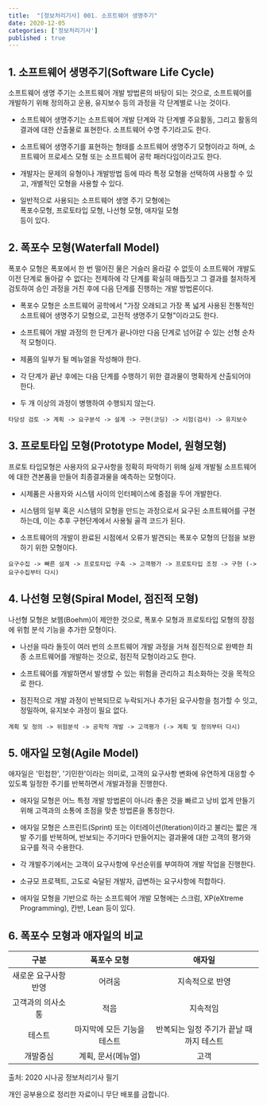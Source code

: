 ```yaml
---
title:  "[정보처리기사] 001. 소프트웨어 생명주기"
date: 2020-12-05
categories: ['정보처리기사']
published : true
---
```


## 1. 소프트웨어 생명주기(Software Life Cycle)

소프트웨어 생명 주기는 소프트웨어 개발 방법론의 바탕이 되는 것으로, 소프트웨어를 개발하기 위해 정의하고 운용, 유지보수 등의 과정을 각 단계별로 나눈 것이다.

- 소프트웨어 생명주기는 소프트웨어 개발 단계와 각 단계별 주요활동, 그리고 활동의 결과에 대한 산출물로 표현한다. 소프트웨어 수명 주기라고도 한다.

- 소프트웨어 생명주기를 표현하는 형태를 소프트웨어 생명주기 모형이라고 하며, 소프트웨어 프로세스 모형 또는 소프트웨어 공학 패러다임이라고도 한다.

- 개발자는 문제의 유형이나 개발방법 등에 따라 특정 모형을 선택하여 사용할 수 있고, 개별적인 모형을 사용할 수 있다.

- 일반적으로 사용되는 소프트웨어 생명 주기 모형에는 <br>폭포수모형, 프로토타입 모형, 나선형 모형, 애자일 모형</br> 등이 있다.

## 2. 폭포수 모형(Waterfall Model)

폭포수 모형은 폭포에서 한 번 떨어진 물은 거슬러 올라갈 수 없듯이 소프트웨어 개발도 이전 단계로 돌아갈 수 없다는 전제하에 각 단계를 확실히 매듭짓고 그 결과를 철저하게 검토하여 승인 과정을 거친 후에 다음 단계를 진행하는 개발 방법론이다.

- 폭포수 모형은 소프트웨어 공학에서 "가장 오래되고 가장 폭 넓게 사용된 전통적인 소프트웨어 생명주기 모형으로, 고전적 생명주기 모형"이라고도 한다.

- 소프트웨어 개발 과정의 한 단계가 끝나야만 다음 단계로 넘어갈 수 있는 선형 순차적 모형이다.

- 제품의 일부가 될 메뉴얼을 작성해야 한다.

- 각 단계가 끝난 후에는 다음 단계를 수행하기 위한 결과물이 명확하게 산출되어야 한다.

- 두 개 이상의 과정이 병행하여 수행되지 않는다.

```
타당성 검토 -> 계획 -> 요구분석 -> 설계 -> 구현(코딩) -> 시험(검사) -> 유지보수
```

## 3. 프로토타입 모형(Prototype Model, 원형모형)

프로토 타입모형은 사용자의 요구사항을 정확히 파악하기 위해 실제 개발될 소프트웨어에 대한 견본품을 만들어 최종결과물을 예측하는 모형이다.

- 시제품은 사용자와 시스템 사이의 인터페이스에 중점을 두어 개발한다.

- 시스템의 일부 혹은 시스템의 모형을 만드는 과정으로서 요구된 소프트웨어를 구현하는데, 이는 추후 구현단계에서 사용될 골격 코드가 된다.

- 소프트웨어의 개발이 완료된 시점에서 오류가 발견되는 폭포수 모형의 단점을 보완하기 위한 모형이다.

```
요구수집 -> 빠른 설계 -> 프로토타입 구축 -> 고객평가 -> 프로토타입 조정 -> 구현 (-> 요구수집부터 다시)
```

## 4. 나선형 모형(Spiral Model, 점진적 모형)

나선형 모형은 보헴(Boehm)이 제안한 것으로, 폭포수 모형과 프로토타입 모형의 장점에 위험 분석 기능을 추가한 모형이다.

- 나선을 따라 돌듯이 여러 번의 소프트웨어 개발 과정을 거쳐 점진적으로 완벽한 최종 소프트웨어를 개발하는 것으로, 점진적 모형이라고도 한다.

- 소프트웨어를 개발하면서 발생할 수 있는 위험을 관리하고 최소화하는 것을 목적으로 한다.

- 점진적으로 개발 과정이 반복되므로 누락되거나 추가된 요구사항을 첨가할 수 잇고, 정밀하며, 유지보수 과정이 필요 없다.

```
계획 및 정의 -> 위험분석 -> 공학적 개발 -> 고객평가 (-> 계획 및 정의부터 다시)
```

## 5. 애자일 모형(Agile Model)

애자일은 '민첩한', '기민한'이라는 의미로, 고객의 요구사항 변화에 유연하게 대응할 수 있도록 일정한 주기를 반복하면서 개발과정을 진행한다.

- 애자일 모형은 어느 특정 개발 방법론이 아니라 좋은 것을 빠르고 낭비 없게 만들기 위해 고객과의 소통에 초점을 맞춘 방법론을 통칭한다.

- 애자일 모형은 스프린트(Sprint) 또는 이터레이션(Iteration)이라고 불리는 짧은 개발 주기를 반복하며, 반보되는 주기마다 만들어지는 결과물에 대한 고객의 평가와 요구를 적극 수용한다.

- 각 개발주기에서는 고객이 요구사항에 우선순위를 부여하여 개발 작업을 진행한다.

- 소규모 프로젝트, 고도로 숙달된 개발자, 급변하는 요구사항에 적합하다.

- 애자일 모형을 기반으로 하는 소프트웨어 개발 모형에는 스크럼, XP(eXtreme Programming), 칸반, Lean 등이 있다.

## 6. 폭포수 모형과 애자일의 비교

|구분|폭포수 모형| 애자일|
|:--:|:--:|:--:|
|새로운 요구사항 반영| 어려움| 지속적으로 반영|
|고객과의 의사소통| 적음| 지속적임|
|테스트| 마지막에 모든 기능을 테스트| 반복되는 일정 주기가 끝날 때까지 테스트|
|개발중심| 계획, 문서(메뉴얼)| 고객|

출처: 2020 시나공 정보처리기사 필기

개인 공부용으로 정리한 자료이니 무단 배포를 금합니다.
